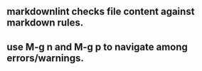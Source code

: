 markdownlint checks file content against markdown rules.
---
use M-g n and M-g p to navigate among errors/warnings.
---
